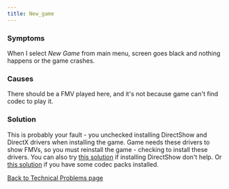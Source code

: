 ```yaml
---
title: New_game
---
```


### Symptoms

When I select *New Game* from main menu, screen goes black and nothing happens or the game crashes.

### Causes

There should be a FMV played here, and it's not because game can't find codec to play it.

### Solution

This is probably your fault - you unchecked installing DirectShow and DirectX drivers when installing the game. Game needs these drivers to show FMVs, so you must reinstall the game - checking to install these drivers. You can also try [this solution](Movies.md) if installing DirectShow don't help. Or [this solution](NoMovies.md) if you have some codec packs installed.

[Back to Technical Problems page](../Technical.md)
